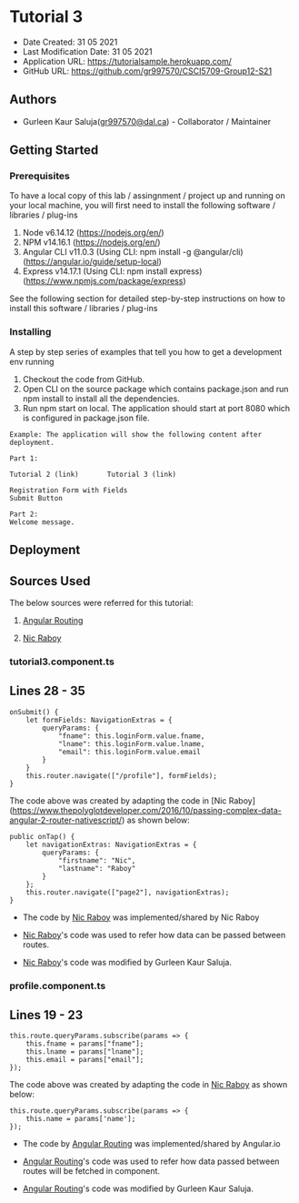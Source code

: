 # Tutorial 3

* Date Created: 31 05 2021
* Last Modification Date: 31 05 2021
* Application URL: https://tutorialsample.herokuapp.com/
* GitHub URL: https://github.com/gr997570/CSCI5709-Group12-S21

## Authors

* Gurleen Kaur Saluja(gr997570@dal.ca) - Collaborator / Maintainer

## Getting Started

### Prerequisites

To have a local copy of this lab / assingnment / project up and running on your local machine, you will first need to install the following software / libraries / plug-ins

1. Node v6.14.12 (https://nodejs.org/en/)
2. NPM v14.16.1 (https://nodejs.org/en/)
3. Angular CLI v11.0.3 (Using CLI: npm install -g @angular/cli) (https://angular.io/guide/setup-local)
4. Express v14.17.1 (Using CLI: npm install express)(https://www.npmjs.com/package/express)

See the following section for detailed step-by-step instructions on how to install this software / libraries / plug-ins

### Installing

A step by step series of examples that tell you how to get a development env running

1. Checkout the code from GitHub.
2. Open CLI on the source package which contains package.json and run npm install to install all the dependencies.	
3. Run npm start on local. The application should start at port 8080 which is configured in package.json file.

```
Example: The application will show the following content after deployment.

Part 1:

Tutorial 2 (link)		Tutorial 3 (link)

Registration Form with Fields
Submit Button

Part 2:
Welcome message.
```

## Deployment

## Sources Used

The below sources were referred for this tutorial:

1. [Angular Routing](https://angular.io/guide/router#getting-route-information)

2. [Nic Raboy](https://www.thepolyglotdeveloper.com/2016/10/passing-complex-data-angular-2-router-nativescript/)

### tutorial3.component.ts
Lines 28 - 35
---------------

```
onSubmit() {
	let formFields: NavigationExtras = {
		queryParams: {
			"fname": this.loginForm.value.fname,
			"lname": this.loginForm.value.lname,
			"email": this.loginForm.value.email
		}
    }
    this.router.navigate(["/profile"], formFields);
}
```

The code above was created by adapting the code in [Nic Raboy] (https://www.thepolyglotdeveloper.com/2016/10/passing-complex-data-angular-2-router-nativescript/) as shown below: 

```
public onTap() {
	let navigationExtras: NavigationExtras = {
		queryParams: {
			"firstname": "Nic",
			"lastname": "Raboy"
		}
	};
	this.router.navigate(["page2"], navigationExtras);
}
```

- The code by [Nic Raboy](https://www.thepolyglotdeveloper.com/2016/10/passing-complex-data-angular-2-router-nativescript/) was implemented/shared by Nic Raboy

- [Nic Raboy](https://www.thepolyglotdeveloper.com/2016/10/passing-complex-data-angular-2-router-nativescript/)'s code was used to refer how data can be passed between routes.

- [Nic Raboy](https://www.thepolyglotdeveloper.com/2016/10/passing-complex-data-angular-2-router-nativescript/)'s code was modified by Gurleen Kaur Saluja.

### profile.component.ts
Lines 19 - 23
---------------

```
this.route.queryParams.subscribe(params => {
	this.fname = params["fname"];
	this.lname = params["lname"];
	this.email = params["email"];
});
```

The code above was created by adapting the code in [Nic Raboy](https://www.thepolyglotdeveloper.com/2016/10/passing-complex-data-angular-2-router-nativescript/) as shown below: 

```
this.route.queryParams.subscribe(params => {
	this.name = params['name'];
});
```

- The code by [Angular Routing](https://angular.io/guide/router#getting-route-information) was implemented/shared by Angular.io

- [Angular Routing](https://angular.io/guide/router#getting-route-information)'s code was used to refer how data passed between routes will be fetched in component.

- [Angular Routing](https://angular.io/guide/router#getting-route-information)'s code was modified by Gurleen Kaur Saluja.
